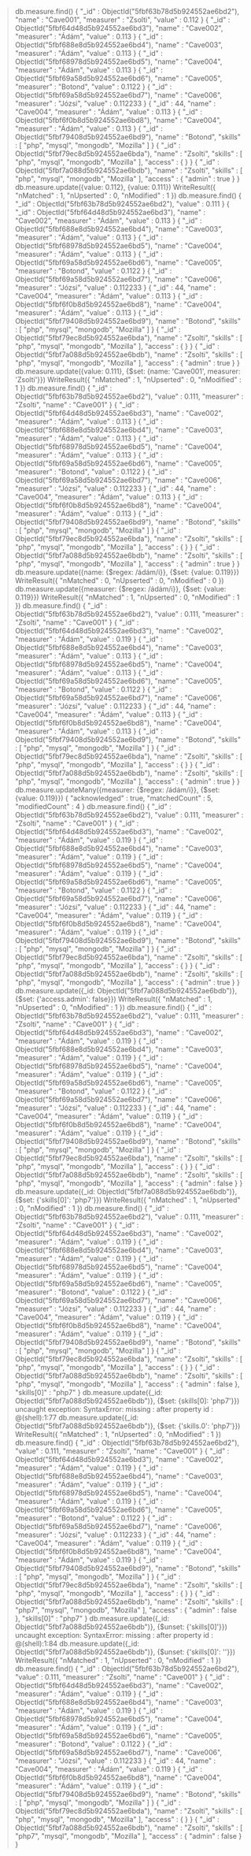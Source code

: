 > db.measure.find()
{ "_id" : ObjectId("5fbf63b78d5b924552ae6bd2"), "name" : "Cave001", "measurer" : "Zsolti", "value" : 0.112 }
{ "_id" : ObjectId("5fbf64d48d5b924552ae6bd3"), "name" : "Cave002", "measurer" : "Ádám", "value" : 0.113 }
{ "_id" : ObjectId("5fbf688e8d5b924552ae6bd4"), "name" : "Cave003", "measurer" : "Ádám", "value" : 0.113 }
{ "_id" : ObjectId("5fbf68978d5b924552ae6bd5"), "name" : "Cave004", "measurer" : "Ádám", "value" : 0.113 }
{ "_id" : ObjectId("5fbf69a58d5b924552ae6bd6"), "name" : "Cave005", "measurer" : "Botond", "value" : 0.1122 }
{ "_id" : ObjectId("5fbf69a58d5b924552ae6bd7"), "name" : "Cave006", "measurer" : "Józsi", "value" : 0.112233 }
{ "_id" : 44, "name" : "Cave004", "measurer" : "Ádám", "value" : 0.113 }
{ "_id" : ObjectId("5fbf6f0b8d5b924552ae6bd8"), "name" : "Cave004", "measurer" : "Ádám", "value" : 0.113 }
{ "_id" : ObjectId("5fbf79408d5b924552ae6bd9"), "name" : "Botond", "skills" : [ "php", "mysql", "mongodb", "Mozilla" ] }
{ "_id" : ObjectId("5fbf79ec8d5b924552ae6bda"), "name" : "Zsolti", "skills" : [ "php", "mysql", "mongodb", "Mozilla" ], "access" : {  } }
{ "_id" : ObjectId("5fbf7a088d5b924552ae6bdb"), "name" : "Zsolti", "skills" : [ "php", "mysql", "mongodb", "Mozilla" ], "access" : { "admin" : true } }
> db.measure.update({value: 0.112}, {value: 0.111})
WriteResult({ "nMatched" : 1, "nUpserted" : 0, "nModified" : 1 })
> db.measure.find()
{ "_id" : ObjectId("5fbf63b78d5b924552ae6bd2"), "value" : 0.111 }
{ "_id" : ObjectId("5fbf64d48d5b924552ae6bd3"), "name" : "Cave002", "measurer" : "Ádám", "value" : 0.113 }
{ "_id" : ObjectId("5fbf688e8d5b924552ae6bd4"), "name" : "Cave003", "measurer" : "Ádám", "value" : 0.113 }
{ "_id" : ObjectId("5fbf68978d5b924552ae6bd5"), "name" : "Cave004", "measurer" : "Ádám", "value" : 0.113 }
{ "_id" : ObjectId("5fbf69a58d5b924552ae6bd6"), "name" : "Cave005", "measurer" : "Botond", "value" : 0.1122 }
{ "_id" : ObjectId("5fbf69a58d5b924552ae6bd7"), "name" : "Cave006", "measurer" : "Józsi", "value" : 0.112233 }
{ "_id" : 44, "name" : "Cave004", "measurer" : "Ádám", "value" : 0.113 }
{ "_id" : ObjectId("5fbf6f0b8d5b924552ae6bd8"), "name" : "Cave004", "measurer" : "Ádám", "value" : 0.113 }
{ "_id" : ObjectId("5fbf79408d5b924552ae6bd9"), "name" : "Botond", "skills" : [ "php", "mysql", "mongodb", "Mozilla" ] }
{ "_id" : ObjectId("5fbf79ec8d5b924552ae6bda"), "name" : "Zsolti", "skills" : [ "php", "mysql", "mongodb", "Mozilla" ], "access" : {  } }
{ "_id" : ObjectId("5fbf7a088d5b924552ae6bdb"), "name" : "Zsolti", "skills" : [ "php", "mysql", "mongodb", "Mozilla" ], "access" : { "admin" : true } }
> db.measure.update({value: 0.111}, {$set: {name: 'Cave001', measurer: 'Zsolti'}})
WriteResult({ "nMatched" : 1, "nUpserted" : 0, "nModified" : 1 })
> db.measure.find()
{ "_id" : ObjectId("5fbf63b78d5b924552ae6bd2"), "value" : 0.111, "measurer" : "Zsolti", "name" : "Cave001" }
{ "_id" : ObjectId("5fbf64d48d5b924552ae6bd3"), "name" : "Cave002", "measurer" : "Ádám", "value" : 0.113 }
{ "_id" : ObjectId("5fbf688e8d5b924552ae6bd4"), "name" : "Cave003", "measurer" : "Ádám", "value" : 0.113 }
{ "_id" : ObjectId("5fbf68978d5b924552ae6bd5"), "name" : "Cave004", "measurer" : "Ádám", "value" : 0.113 }
{ "_id" : ObjectId("5fbf69a58d5b924552ae6bd6"), "name" : "Cave005", "measurer" : "Botond", "value" : 0.1122 }
{ "_id" : ObjectId("5fbf69a58d5b924552ae6bd7"), "name" : "Cave006", "measurer" : "Józsi", "value" : 0.112233 }
{ "_id" : 44, "name" : "Cave004", "measurer" : "Ádám", "value" : 0.113 }
{ "_id" : ObjectId("5fbf6f0b8d5b924552ae6bd8"), "name" : "Cave004", "measurer" : "Ádám", "value" : 0.113 }
{ "_id" : ObjectId("5fbf79408d5b924552ae6bd9"), "name" : "Botond", "skills" : [ "php", "mysql", "mongodb", "Mozilla" ] }
{ "_id" : ObjectId("5fbf79ec8d5b924552ae6bda"), "name" : "Zsolti", "skills" : [ "php", "mysql", "mongodb", "Mozilla" ], "access" : {  } }
{ "_id" : ObjectId("5fbf7a088d5b924552ae6bdb"), "name" : "Zsolti", "skills" : [ "php", "mysql", "mongodb", "Mozilla" ], "access" : { "admin" : true } }
> db.measure.update({name: {$regex: /ádám/i}}, {$set: {value: 0.119}})
WriteResult({ "nMatched" : 0, "nUpserted" : 0, "nModified" : 0 })
> db.measure.update({measurer: {$regex: /ádám/i}}, {$set: {value: 0.119}})
WriteResult({ "nMatched" : 1, "nUpserted" : 0, "nModified" : 1 })
> db.measure.find()
{ "_id" : ObjectId("5fbf63b78d5b924552ae6bd2"), "value" : 0.111, "measurer" : "Zsolti", "name" : "Cave001" }
{ "_id" : ObjectId("5fbf64d48d5b924552ae6bd3"), "name" : "Cave002", "measurer" : "Ádám", "value" : 0.119 }
{ "_id" : ObjectId("5fbf688e8d5b924552ae6bd4"), "name" : "Cave003", "measurer" : "Ádám", "value" : 0.113 }
{ "_id" : ObjectId("5fbf68978d5b924552ae6bd5"), "name" : "Cave004", "measurer" : "Ádám", "value" : 0.113 }
{ "_id" : ObjectId("5fbf69a58d5b924552ae6bd6"), "name" : "Cave005", "measurer" : "Botond", "value" : 0.1122 }
{ "_id" : ObjectId("5fbf69a58d5b924552ae6bd7"), "name" : "Cave006", "measurer" : "Józsi", "value" : 0.112233 }
{ "_id" : 44, "name" : "Cave004", "measurer" : "Ádám", "value" : 0.113 }
{ "_id" : ObjectId("5fbf6f0b8d5b924552ae6bd8"), "name" : "Cave004", "measurer" : "Ádám", "value" : 0.113 }
{ "_id" : ObjectId("5fbf79408d5b924552ae6bd9"), "name" : "Botond", "skills" : [ "php", "mysql", "mongodb", "Mozilla" ] }
{ "_id" : ObjectId("5fbf79ec8d5b924552ae6bda"), "name" : "Zsolti", "skills" : [ "php", "mysql", "mongodb", "Mozilla" ], "access" : {  } }
{ "_id" : ObjectId("5fbf7a088d5b924552ae6bdb"), "name" : "Zsolti", "skills" : [ "php", "mysql", "mongodb", "Mozilla" ], "access" : { "admin" : true } }
> db.measure.updateMany({measurer: {$regex: /ádám/i}}, {$set: {value: 0.119}})
{ "acknowledged" : true, "matchedCount" : 5, "modifiedCount" : 4 }
> db.measure.find()
{ "_id" : ObjectId("5fbf63b78d5b924552ae6bd2"), "value" : 0.111, "measurer" : "Zsolti", "name" : "Cave001" }
{ "_id" : ObjectId("5fbf64d48d5b924552ae6bd3"), "name" : "Cave002", "measurer" : "Ádám", "value" : 0.119 }
{ "_id" : ObjectId("5fbf688e8d5b924552ae6bd4"), "name" : "Cave003", "measurer" : "Ádám", "value" : 0.119 }
{ "_id" : ObjectId("5fbf68978d5b924552ae6bd5"), "name" : "Cave004", "measurer" : "Ádám", "value" : 0.119 }
{ "_id" : ObjectId("5fbf69a58d5b924552ae6bd6"), "name" : "Cave005", "measurer" : "Botond", "value" : 0.1122 }
{ "_id" : ObjectId("5fbf69a58d5b924552ae6bd7"), "name" : "Cave006", "measurer" : "Józsi", "value" : 0.112233 }
{ "_id" : 44, "name" : "Cave004", "measurer" : "Ádám", "value" : 0.119 }
{ "_id" : ObjectId("5fbf6f0b8d5b924552ae6bd8"), "name" : "Cave004", "measurer" : "Ádám", "value" : 0.119 }
{ "_id" : ObjectId("5fbf79408d5b924552ae6bd9"), "name" : "Botond", "skills" : [ "php", "mysql", "mongodb", "Mozilla" ] }
{ "_id" : ObjectId("5fbf79ec8d5b924552ae6bda"), "name" : "Zsolti", "skills" : [ "php", "mysql", "mongodb", "Mozilla" ], "access" : {  } }
{ "_id" : ObjectId("5fbf7a088d5b924552ae6bdb"), "name" : "Zsolti", "skills" : [ "php", "mysql", "mongodb", "Mozilla" ], "access" : { "admin" : true } }
> db.measure.update({_id: ObjectId("5fbf7a088d5b924552ae6bdb")}, {$set: {'access.admin': false}})
WriteResult({ "nMatched" : 1, "nUpserted" : 0, "nModified" : 1 })
> db.measure.find()
{ "_id" : ObjectId("5fbf63b78d5b924552ae6bd2"), "value" : 0.111, "measurer" : "Zsolti", "name" : "Cave001" }
{ "_id" : ObjectId("5fbf64d48d5b924552ae6bd3"), "name" : "Cave002", "measurer" : "Ádám", "value" : 0.119 }
{ "_id" : ObjectId("5fbf688e8d5b924552ae6bd4"), "name" : "Cave003", "measurer" : "Ádám", "value" : 0.119 }
{ "_id" : ObjectId("5fbf68978d5b924552ae6bd5"), "name" : "Cave004", "measurer" : "Ádám", "value" : 0.119 }
{ "_id" : ObjectId("5fbf69a58d5b924552ae6bd6"), "name" : "Cave005", "measurer" : "Botond", "value" : 0.1122 }
{ "_id" : ObjectId("5fbf69a58d5b924552ae6bd7"), "name" : "Cave006", "measurer" : "Józsi", "value" : 0.112233 }
{ "_id" : 44, "name" : "Cave004", "measurer" : "Ádám", "value" : 0.119 }
{ "_id" : ObjectId("5fbf6f0b8d5b924552ae6bd8"), "name" : "Cave004", "measurer" : "Ádám", "value" : 0.119 }
{ "_id" : ObjectId("5fbf79408d5b924552ae6bd9"), "name" : "Botond", "skills" : [ "php", "mysql", "mongodb", "Mozilla" ] }
{ "_id" : ObjectId("5fbf79ec8d5b924552ae6bda"), "name" : "Zsolti", "skills" : [ "php", "mysql", "mongodb", "Mozilla" ], "access" : {  } }
{ "_id" : ObjectId("5fbf7a088d5b924552ae6bdb"), "name" : "Zsolti", "skills" : [ "php", "mysql", "mongodb", "Mozilla" ], "access" : { "admin" : false } }
> db.measure.update({_id: ObjectId("5fbf7a088d5b924552ae6bdb")}, {$set: {'skills[0]': 'php7'}})
WriteResult({ "nMatched" : 1, "nUpserted" : 0, "nModified" : 1 })
> db.measure.find()
{ "_id" : ObjectId("5fbf63b78d5b924552ae6bd2"), "value" : 0.111, "measurer" : "Zsolti", "name" : "Cave001" }
{ "_id" : ObjectId("5fbf64d48d5b924552ae6bd3"), "name" : "Cave002", "measurer" : "Ádám", "value" : 0.119 }
{ "_id" : ObjectId("5fbf688e8d5b924552ae6bd4"), "name" : "Cave003", "measurer" : "Ádám", "value" : 0.119 }
{ "_id" : ObjectId("5fbf68978d5b924552ae6bd5"), "name" : "Cave004", "measurer" : "Ádám", "value" : 0.119 }
{ "_id" : ObjectId("5fbf69a58d5b924552ae6bd6"), "name" : "Cave005", "measurer" : "Botond", "value" : 0.1122 }
{ "_id" : ObjectId("5fbf69a58d5b924552ae6bd7"), "name" : "Cave006", "measurer" : "Józsi", "value" : 0.112233 }
{ "_id" : 44, "name" : "Cave004", "measurer" : "Ádám", "value" : 0.119 }
{ "_id" : ObjectId("5fbf6f0b8d5b924552ae6bd8"), "name" : "Cave004", "measurer" : "Ádám", "value" : 0.119 }
{ "_id" : ObjectId("5fbf79408d5b924552ae6bd9"), "name" : "Botond", "skills" : [ "php", "mysql", "mongodb", "Mozilla" ] }
{ "_id" : ObjectId("5fbf79ec8d5b924552ae6bda"), "name" : "Zsolti", "skills" : [ "php", "mysql", "mongodb", "Mozilla" ], "access" : {  } }
{ "_id" : ObjectId("5fbf7a088d5b924552ae6bdb"), "name" : "Zsolti", "skills" : [ "php", "mysql", "mongodb", "Mozilla" ], "access" : { "admin" : false }, "skills[0]" : "php7" }
> db.measure.update({_id: ObjectId("5fbf7a088d5b924552ae6bdb")}, {$set: {skills[0]: 'php7'}})
uncaught exception: SyntaxError: missing : after property id :
@(shell):1:77
> db.measure.update({_id: ObjectId("5fbf7a088d5b924552ae6bdb")}, {$set: {'skills.0': 'php7'}})
WriteResult({ "nMatched" : 1, "nUpserted" : 0, "nModified" : 1 })
> db.measure.find()
{ "_id" : ObjectId("5fbf63b78d5b924552ae6bd2"), "value" : 0.111, "measurer" : "Zsolti", "name" : "Cave001" }
{ "_id" : ObjectId("5fbf64d48d5b924552ae6bd3"), "name" : "Cave002", "measurer" : "Ádám", "value" : 0.119 }
{ "_id" : ObjectId("5fbf688e8d5b924552ae6bd4"), "name" : "Cave003", "measurer" : "Ádám", "value" : 0.119 }
{ "_id" : ObjectId("5fbf68978d5b924552ae6bd5"), "name" : "Cave004", "measurer" : "Ádám", "value" : 0.119 }
{ "_id" : ObjectId("5fbf69a58d5b924552ae6bd6"), "name" : "Cave005", "measurer" : "Botond", "value" : 0.1122 }
{ "_id" : ObjectId("5fbf69a58d5b924552ae6bd7"), "name" : "Cave006", "measurer" : "Józsi", "value" : 0.112233 }
{ "_id" : 44, "name" : "Cave004", "measurer" : "Ádám", "value" : 0.119 }
{ "_id" : ObjectId("5fbf6f0b8d5b924552ae6bd8"), "name" : "Cave004", "measurer" : "Ádám", "value" : 0.119 }
{ "_id" : ObjectId("5fbf79408d5b924552ae6bd9"), "name" : "Botond", "skills" : [ "php", "mysql", "mongodb", "Mozilla" ] }
{ "_id" : ObjectId("5fbf79ec8d5b924552ae6bda"), "name" : "Zsolti", "skills" : [ "php", "mysql", "mongodb", "Mozilla" ], "access" : {  } }
{ "_id" : ObjectId("5fbf7a088d5b924552ae6bdb"), "name" : "Zsolti", "skills" : [ "php7", "mysql", "mongodb", "Mozilla" ], "access" : { "admin" : false }, "skills[0]" : "php7" }
> db.measure.update({_id: ObjectId("5fbf7a088d5b924552ae6bdb")}, {$unset: {'skills[0]'}})
uncaught exception: SyntaxError: missing : after property id :
@(shell):1:84
> db.measure.update({_id: ObjectId("5fbf7a088d5b924552ae6bdb")}, {$unset: {'skills[0]': ''}})
WriteResult({ "nMatched" : 1, "nUpserted" : 0, "nModified" : 1 })
> db.measure.find()
{ "_id" : ObjectId("5fbf63b78d5b924552ae6bd2"), "value" : 0.111, "measurer" : "Zsolti", "name" : "Cave001" }
{ "_id" : ObjectId("5fbf64d48d5b924552ae6bd3"), "name" : "Cave002", "measurer" : "Ádám", "value" : 0.119 }
{ "_id" : ObjectId("5fbf688e8d5b924552ae6bd4"), "name" : "Cave003", "measurer" : "Ádám", "value" : 0.119 }
{ "_id" : ObjectId("5fbf68978d5b924552ae6bd5"), "name" : "Cave004", "measurer" : "Ádám", "value" : 0.119 }
{ "_id" : ObjectId("5fbf69a58d5b924552ae6bd6"), "name" : "Cave005", "measurer" : "Botond", "value" : 0.1122 }
{ "_id" : ObjectId("5fbf69a58d5b924552ae6bd7"), "name" : "Cave006", "measurer" : "Józsi", "value" : 0.112233 }
{ "_id" : 44, "name" : "Cave004", "measurer" : "Ádám", "value" : 0.119 }
{ "_id" : ObjectId("5fbf6f0b8d5b924552ae6bd8"), "name" : "Cave004", "measurer" : "Ádám", "value" : 0.119 }
{ "_id" : ObjectId("5fbf79408d5b924552ae6bd9"), "name" : "Botond", "skills" : [ "php", "mysql", "mongodb", "Mozilla" ] }
{ "_id" : ObjectId("5fbf79ec8d5b924552ae6bda"), "name" : "Zsolti", "skills" : [ "php", "mysql", "mongodb", "Mozilla" ], "access" : {  } }
{ "_id" : ObjectId("5fbf7a088d5b924552ae6bdb"), "name" : "Zsolti", "skills" : [ "php7", "mysql", "mongodb", "Mozilla" ], "access" : { "admin" : false } }
>